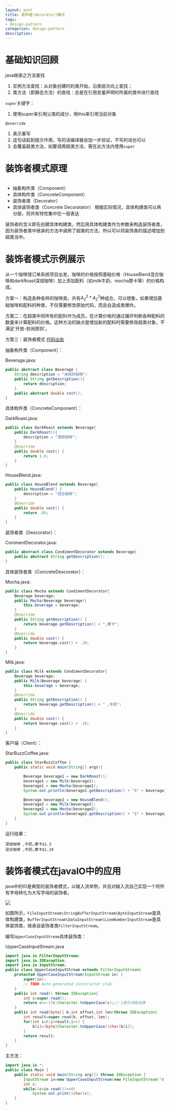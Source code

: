 ```yaml
---
layout: post
title: 装饰者(decorator)模式
tags:
- design-pattern
categories: design-pattern
description:
---
```

# 基础知识回顾
java继承之方法查找
1. 实例方法查找：从对象创建时的类开始，沿类层次向上查找；
2. 类方法（即静态方法）的查找：总是在引用变量声明时所属的类中进行查找

`super`关键字：
1. 使用super来引用父类的成分，用this来引用当前对象

`@override`
1. 表示重写
2. 这句话起到提示作用，写的话编译器会加一步验证，不写的话也可以
3. 会覆盖超类方法，如要调用超类方法，需在此方法内使用`super`

# 装饰者模式原理

<img href="{{ site.baseurl }}/resource/decorator.jpg">

* 抽象构件类（Component）
* 具体构件类（ConcreteComponent）
* 装饰者类（Decorator）
* 具体装饰者类（Concrete Decoratator）
根据实际情况，具体构建类可以再分层，将共有特性集中在一层表达

装饰者的含义即先创建具体构建类，然后用具体构建类作为参数来构造装饰者类，因为装饰者类中继承的方法中调用了超类的方法，所以可以将装饰类的描述增加到超类当中。

# 装饰者模式示例展示

从一个咖啡馆订单系统项目出发，咖啡的价格按照基础价格（HouseBlend混合咖啡和darkRoast深焙咖啡）加上添加配料（如milk牛奶、mocha摩卡等）的价格构成。

方案一：构造各种各样的咖啡类，共有$A_2^2*A_2^2$种组合，可以想象，如果增加基础咖啡和配料的种类，不仅需要修改原始代码，而且会造成类爆炸。

方案二：在超类中将所有的配料作为成员，在计算价格时通过循环判断各种配料的数量来计算配料的价格。这种方法的缺点是增加新的配料时需要修改超类对象，不满足‘开放-封闭原则’。

方案三：装饰者模式
[代码出处](https://www.cnblogs.com/mercuryli/p/5284248.html)

抽象构件类（Component）：

Beverage.java:
```java
public abstract class Beverage {   
    String description = "未知的咖啡";  
    public String getDescription(){
        return description;
    }   
    public abstract double cost();
}
```
具体构件类（ConcreteComponent）：

DarkRoast.java:
```java
public class DarkRoast extends Beverage{
    public DarkRoast(){
        description = "深焙咖啡";
    }  
    @Override
    public double cost() {
        return 1.0;
    }
}
```
HouseBlend.java:
```java
public class HouseBlend extends Beverage{    
    public HouseBlend() {
        description = "混合咖啡";
    }
    @Override
    public double cost() {
        return .89;
    }
}
```
装饰者类（Descorator）：

ConimentDecorator.java:
```java
public abstract class CondimentDecorator extends Beverage{
    public abstract String getDescription();
}
```
具体装饰者类（ConcreteDescorator）：

Mocha.java:
```java
public class Mocha extends CondimentDecorator{
    Beverage beverage;   
    public Mocha(Beverage beverage){
        this.beverage = beverage;
    }
    @Override
    public String getDescription() {
        return beverage.getDescription() + ",摩卡";
    }
    @Override
    public double cost() {
        return beverage.cost() + .20;
    }
}
```
Milk.java:
```java
public class Milk extends CondimentDecorator{
    Beverage beverage;
    public Milk(Beverage beverage) {
        this.beverage = beverage;
    }
    @Override
    public String getDescription() {
        return beverage.getDescription() + " ,牛奶";
    }
    @Override
    public double cost() {
        return beverage.cost() + .10;
    }
}
```
客户端（Client）：

StarBuzzCoffee.java:
```java
public class StarBuzzCoffee {
    public static void main(String[] args){

        Beverage beverage1 = new DarkRoast();
        beverage1 = new Milk(beverage1);
        beverage1 = new Mocha(beverage1);
        System.out.println(beverage1.getDescription() + "$" + beverage1.cost());

        Beverage beverage2 = new HouseBlend();
        beverage2 = new Milk(beverage2);
        beverage2 = new Mocha(beverage2);
        System.out.println(beverage2.getDescription() + "$" + beverage2.cost());
    }
}
```
运行结果：
```
深焙咖啡 ,牛奶,摩卡$1.3
混合咖啡 ,牛奶,摩卡$1.19
```
# 装饰者模式在javaIO中的应用
java中的IO是典型的装饰者模式，以输入流举例，并且对输入流自己实现一个将所有字母转化为大写字母的装饰者。

![](https://github.com/jiangxiaohe/jiangxiaohe.github.io/blob/master/resource/javaio.png)

如图所示，`FileInputStream\StringBufferInputStream\ByteInputStream`是具体构建类，`BufferInputStream\DataInputStream\LineNumberInputStream`是具体装饰类，继承自装饰者类`FilterInputStream`。

编写`UpperCaseInputStream`具体装饰类：

UpperCaseInputStream.java
```java
import java.io.FilterInputStream;
import java.io.IOException;
import java.io.InputStream;
public class UpperCaseInputStream extends FilterInputStream{
	protected UpperCaseInputStream(InputStream in) {
		super(in);
		// TODO Auto-generated constructor stub
	}
	public int read() throws IOException{
		int c=super.read();
		return c==-1?c:Character.toUpperCase(c);//-1表示读取结束
	}
	public int read(byte[] b,int offset,int len)throws IOException{
		int result=super.read(b, offset, len);
		for(int i=0;i<result;i++) {
			b[i]=(byte)Character.toUpperCase((char)b[i]);
		}
		return result;
	}
}
```
主方法：
```java
import java.io.*;
public class Main {
	public static void main(String arg[]) throws IOException {
		InputStream in=new UpperCaseInputStream(new FileInputStream("d://input.txt"));
		int c;
		while((c=in.read())>=0)
			System.out.print((char)c);
	}
}
```
